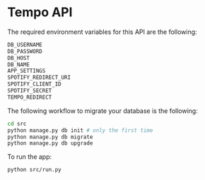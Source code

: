 # Tempo API

The required environment variables for this API are the following:

````bash
DB_USERNAME
DB_PASSWORD
DB_HOST
DB_NAME
APP_SETTINGS
SPOTIFY_REDIRECT_URI
SPOTIFY_CLIENT_ID
SPOTIFY_SECRET
TEMPO_REDIRECT
````

The following workflow to migrate your database is the following:

````bash
cd src
python manage.py db init # only the first time
python manage.py db migrate
python manage.py db upgrade
````

To run the app:

````bash
python src/run.py
````
